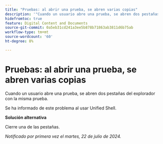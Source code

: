 ```yaml
---
title: "Pruebas: al abrir una prueba, se abren varias copias"
description: '"Cuando un usuario abre una prueba, se abren dos pestañas del explorador con la misma prueba. ”'
hidefromtoc: true
feature: Digital Content and Documents
source-git-commit: 0a5eb31cd241a3ee5b878b71863ab3811d6b75ab
workflow-type: tm+mt
source-wordcount: '60'
ht-degree: 8%

---
```



# Pruebas: al abrir una prueba, se abren varias copias

Cuando un usuario abre una prueba, se abren dos pestañas del explorador con la misma prueba.

Se ha informado de este problema al usar Unified Shell.

**Solución alternativa**

Cierre una de las pestañas.

_Notificado por primera vez el martes, 22 de julio de 2024._
